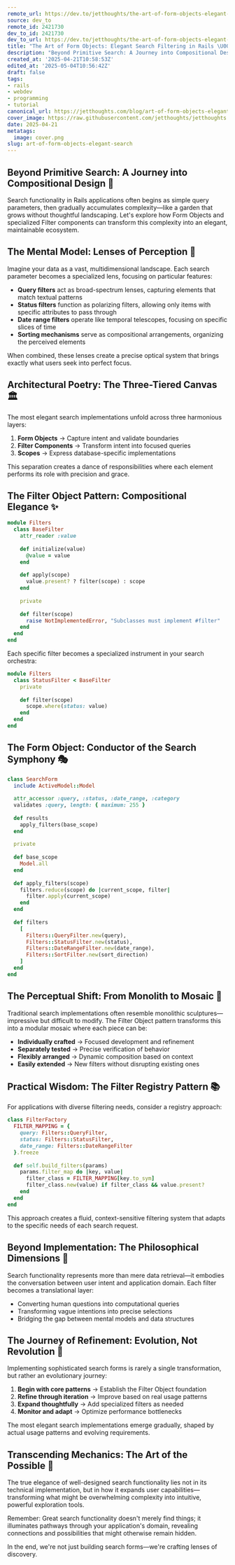 ```yaml
---
remote_url: https://dev.to/jetthoughts/the-art-of-form-objects-elegant-search-filtering-in-rails-46f
source: dev_to
remote_id: 2421730
dev_to_id: 2421730
dev_to_url: https://dev.to/jetthoughts/the-art-of-form-objects-elegant-search-filtering-in-rails-46f
title: "The Art of Form Objects: Elegant Search Filtering in Rails \U0001F50D"
description: "Beyond Primitive Search: A Journey into Compositional Design \U0001F331   Search functionality in..."
created_at: '2025-04-21T10:58:53Z'
edited_at: '2025-05-04T10:56:42Z'
draft: false
tags:
- rails
- webdev
- programming
- tutorial
canonical_url: https://jetthoughts.com/blog/art-of-form-objects-elegant-search/
cover_image: https://raw.githubusercontent.com/jetthoughts/jetthoughts.github.io/master/content/blog/art-of-form-objects-elegant-search/cover.png
date: 2025-04-21
metatags:
  image: cover.png
slug: art-of-form-objects-elegant-search
---
```

## Beyond Primitive Search: A Journey into Compositional Design 🌱

Search functionality in Rails applications often begins as simple query parameters, then gradually accumulates complexity—like a garden that grows without thoughtful landscaping. Let's explore how Form Objects and specialized Filter components can transform this complexity into an elegant, maintainable ecosystem.

## The Mental Model: Lenses of Perception 🔭

Imagine your data as a vast, multidimensional landscape. Each search parameter becomes a specialized lens, focusing on particular features:

- **Query filters** act as broad-spectrum lenses, capturing elements that match textual patterns
- **Status filters** function as polarizing filters, allowing only items with specific attributes to pass through
- **Date range filters** operate like temporal telescopes, focusing on specific slices of time
- **Sorting mechanisms** serve as compositional arrangements, organizing the perceived elements

When combined, these lenses create a precise optical system that brings exactly what users seek into perfect focus.

## Architectural Poetry: The Three-Tiered Canvas 🏛️

The most elegant search implementations unfold across three harmonious layers:

1. **Form Objects** → Capture intent and validate boundaries
2. **Filter Components** → Transform intent into focused queries
3. **Scopes** → Express database-specific implementations

This separation creates a dance of responsibilities where each element performs its role with precision and grace.

## The Filter Object Pattern: Compositional Elegance ✨

```ruby
module Filters
  class BaseFilter
    attr_reader :value
    
    def initialize(value)
      @value = value
    end
    
    def apply(scope)
      value.present? ? filter(scope) : scope
    end
    
    private
    
    def filter(scope)
      raise NotImplementedError, "Subclasses must implement #filter"
    end
  end
end
```

Each specific filter becomes a specialized instrument in your search orchestra:

```ruby
module Filters
  class StatusFilter < BaseFilter
    private
    
    def filter(scope)
      scope.where(status: value)
    end
  end
end
```

## The Form Object: Conductor of the Search Symphony 🎭

```ruby
class SearchForm
  include ActiveModel::Model
  
  attr_accessor :query, :status, :date_range, :category
  validates :query, length: { maximum: 255 }
  
  def results
    apply_filters(base_scope)
  end
  
  private
  
  def base_scope
    Model.all
  end
  
  def apply_filters(scope)
    filters.reduce(scope) do |current_scope, filter|
      filter.apply(current_scope)
    end
  end
  
  def filters
    [
      Filters::QueryFilter.new(query),
      Filters::StatusFilter.new(status),
      Filters::DateRangeFilter.new(date_range),
      Filters::SortFilter.new(sort_direction)
    ]
  end
end
```

## The Perceptual Shift: From Monolith to Mosaic 🧩

Traditional search implementations often resemble monolithic sculptures—impressive but difficult to modify. The Filter Object pattern transforms this into a modular mosaic where each piece can be:

- **Individually crafted** → Focused development and refinement
- **Separately tested** → Precise verification of behavior
- **Flexibly arranged** → Dynamic composition based on context
- **Easily extended** → New filters without disrupting existing ones

## Practical Wisdom: The Filter Registry Pattern 📚

For applications with diverse filtering needs, consider a registry approach:

```ruby
class FilterFactory
  FILTER_MAPPING = {
    query: Filters::QueryFilter,
    status: Filters::StatusFilter,
    date_range: Filters::DateRangeFilter
  }.freeze
  
  def self.build_filters(params)
    params.filter_map do |key, value|
      filter_class = FILTER_MAPPING[key.to_sym]
      filter_class.new(value) if filter_class && value.present?
    end
  end
end
```

This approach creates a fluid, context-sensitive filtering system that adapts to the specific needs of each search request.

## Beyond Implementation: The Philosophical Dimensions 🔮

Search functionality represents more than mere data retrieval—it embodies the conversation between user intent and application domain. Each filter becomes a translational layer:

- Converting human questions into computational queries
- Transforming vague intentions into precise selections
- Bridging the gap between mental models and data structures

## The Journey of Refinement: Evolution, Not Revolution 🌟

Implementing sophisticated search forms is rarely a single transformation, but rather an evolutionary journey:

1. **Begin with core patterns** → Establish the Filter Object foundation
2. **Refine through iteration** → Improve based on real usage patterns
3. **Expand thoughtfully** → Add specialized filters as needed
4. **Monitor and adapt** → Optimize performance bottlenecks

The most elegant search implementations emerge gradually, shaped by actual usage patterns and evolving requirements.

## Transcending Mechanics: The Art of the Possible 🎨

The true elegance of well-designed search functionality lies not in its technical implementation, but in how it expands user capabilities—transforming what might be overwhelming complexity into intuitive, powerful exploration tools.

Remember: Great search functionality doesn't merely find things; it illuminates pathways through your application's domain, revealing connections and possibilities that might otherwise remain hidden.

In the end, we're not just building search forms—we're crafting lenses of discovery.

